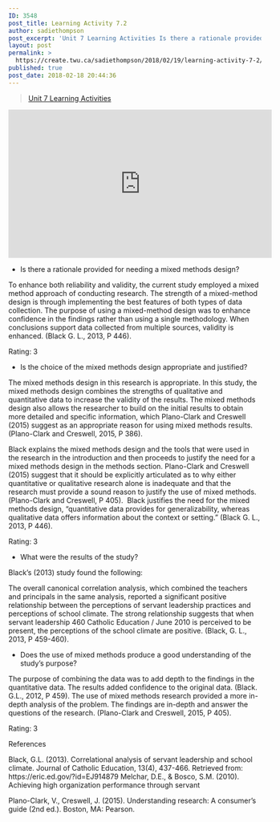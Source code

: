 ```yaml
---
ID: 3548
post_title: Learning Activity 7.2
author: sadiethompson
post_excerpt: 'Unit 7 Learning Activities Is there a rationale provided for needing a mixed methods design? To enhance both reliability and validity, the current study employed a mixed method approach of conducting research. The strength of a mixed-method design is through implementing the best features of both types of data collection. The purpose of using a &hellip; <p><a href="https://create.twu.ca/sadiethompson/2018/02/19/learning-activity-7-2/">Continue reading<span> "Learning Activity 7.2"</span></a></p>'
layout: post
permalink: >
  https://create.twu.ca/sadiethompson/2018/02/19/learning-activity-7-2/
published: true
post_date: 2018-02-18 20:44:36
---
```

<blockquote class="wp-embedded-content" data-secret="RZ9lMLzSbx"><p><a href="https://create.twu.ca/ldrs591-sp18/unit-7-learning-activities/">Unit 7 Learning Activities</a></p></blockquote>
<p><iframe class="wp-embedded-content" sandbox="allow-scripts" security="restricted" src="https://create.twu.ca/ldrs591-sp18/unit-7-learning-activities/embed/#?secret=RZ9lMLzSbx" data-secret="RZ9lMLzSbx" width="525" height="296" title="&#8220;Unit 7 Learning Activities&#8221; &#8212; Leadership 591: Scholarly Inquiry" frameborder="0" marginwidth="0" marginheight="0" scrolling="no"></iframe></p>
<ul>
<li style="font-weight: 400"><span style="font-weight: 400">Is there a rationale provided for needing a mixed methods design?</span></li>
</ul>
<p><span style="font-weight: 400">To enhance both reliability and validity, the current study employed a mixed method approach of conducting research. The strength of a mixed-method design is through implementing the best features of both types of data collection. The purpose of using a mixed-method design was to enhance confidence in the findings rather than using a single methodology. When conclusions support data collected from multiple sources, validity is enhanced. (Black G. L., 2013, P 446).</span></p>
<p><span style="font-weight: 400">Rating: 3</span></p>
<ul>
<li style="font-weight: 400"><span style="font-weight: 400">Is the choice of the mixed methods design appropriate and justified?</span></li>
</ul>
<p><span style="font-weight: 400">The mixed methods design in this research is appropriate. In this study, the mixed methods design combines the strengths of qualitative and quantitative data to increase the validity of the results. The mixed methods design also allows the researcher to build on the initial results to obtain more detailed and specific information, which Plano-Clark and Creswell (2015) suggest as an appropriate reason for using mixed methods results. (Plano-Clark and Creswell, 2015, P 386). </span></p>
<p><span style="font-weight: 400">Black explains the mixed methods design and the tools that were used in the research in the introduction and then proceeds to justify the need for a mixed methods design in the methods section. Plano-Clark and Creswell (2015) suggest that it should be explicitly articulated as to why either quantitative or qualitative research alone is inadequate and that the research must provide a sound reason to justify the use of mixed methods. (Plano-Clark and Creswell, P 405).  Black justifies the need for the mixed methods design, “quantitative data provides for generalizability, whereas qualitative data offers information about the context or setting.” (Black G. L., 2013, P 446). </span></p>
<p><span style="font-weight: 400">Rating: 3</span></p>
<ul>
<li style="font-weight: 400"><span style="font-weight: 400">What were the results of the study?</span></li>
</ul>
<p><span style="font-weight: 400">Black’s (2013) study found the following:</span></p>
<p><span style="font-weight: 400">The overall canonical correlation analysis, which combined the teachers and principals in the same analysis, reported a significant positive relationship between the perceptions of servant leadership practices and perceptions of school climate. The strong relationship suggests that when servant leadership 460 Catholic Education / June 2010 is perceived to be present, the perceptions of the school climate are positive. (Black, G. L., 2013, P 459-460).</span></p>
<ul>
<li style="font-weight: 400"><span style="font-weight: 400">Does the use of mixed methods produce a good understanding of the study’s purpose?</span></li>
</ul>
<p><span style="font-weight: 400">The purpose of combining the data was to add depth to the findings in the quantitative data. The results added confidence to the original data. (Black. G.L., 2012, P 459). The use of mixed methods research provided a more in-depth analysis of the problem. The findings are in-depth and answer the questions of the research. (Plano-Clark and Creswell, 2015, P 405).</span></p>
<p><span style="font-weight: 400">Rating: 3</span></p>
<p><span style="font-weight: 400">References</span></p>
<p><span style="font-weight: 400">Black, G.L. (2013). Correlational analysis of servant leadership and school climate. Journal of Catholic Education, 13(4), 437-466. Retrieved from: https://eric.ed.gov/?id=EJ914879 Melchar, D.E., &amp; Bosco, S.M. (2010). Achieving high organization performance through servant </span></p>
<p><span style="font-weight: 400">Plano-Clark, V., Creswell, J. (2015). Understanding research: A consumer’s guide (2nd ed.). Boston, MA: Pearson. </span></p>